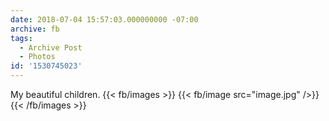 ```yaml
---
date: 2018-07-04 15:57:03.000000000 -07:00
archive: fb
tags: 
  - Archive Post
  - Photos
id: '1530745023'
---
```


My beautiful children.
{{< fb/images >}}
{{< fb/image src="image.jpg" />}}
{{< /fb/images >}}
